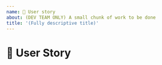 ```yaml
---
name: 📌 User story
about: (DEV TEAM ONLY) A small chunk of work to be done
title: '(Fully descriptive title)'
---
```


<!-- Ensure the title can be understood without the parent item's context, e.g. "nimble-button Angular wrapper" rather than just "Angular wrapper" -->

# 📌 User Story
